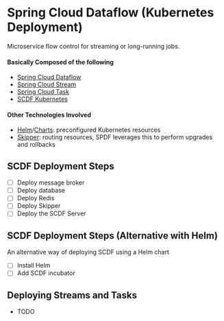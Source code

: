 # Spring Cloud Dataflow (Kubernetes Deployment)
Microservice flow control for streaming or long-running jobs.

#### Basically Composed of the following
- [Spring Cloud Dataflow](https://cloud.spring.io/spring-cloud-dataflow/)
- [Spring Cloud Stream](https://cloud.spring.io/spring-cloud-stream/)
- [Spring Cloud Task](https://spring.io/projects/spring-cloud-task)
- [SCDF Kubernetes](https://docs.spring.io/spring-cloud-dataflow-server-kubernetes/docs/current/reference/htmlsingle/#kubernetes-getting-started)

#### Other Technologies Involved
- [Helm](https://github.com/helm/helm)/[Charts](https://github.com/helm/charts): preconfigured Kubernetes resources
- [Skipper](https://github.com/zalando/skipper): routing resources, SPDF leverages this to perform upgrades and rollbacks

## SCDF Deployment Steps
- [ ] Deploy message broker
- [ ] Deploy database
- [ ] Deploy Redis
- [ ] Deploy Skipper
- [ ] Deploy the SCDF Server

## SCDF Deployment Steps (Alternative with Helm)
An alternative way of deploying SCDF using a Helm chart
- [ ] Install Helm
- [ ] Add SCDF incubator

## Deploying Streams and Tasks
- TODO

